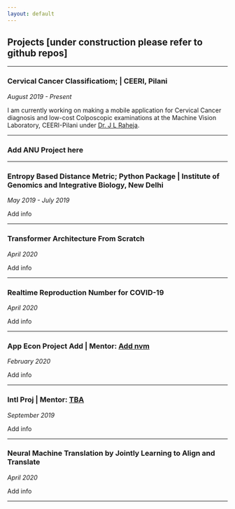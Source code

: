 ```yaml
---
layout: default
---
```


## Projects [under construction please refer to github repos]
---

### **Cervical Cancer Classificatiom; | CEERI, Pilani**

*August 2019 - Present*

I am currently working on making a mobile application for Cervical Cancer diagnosis and low-cost Colposcopic examinations at the Machine Vision Laboratory, CEERI-Pilani under [Dr. J L Raheja](https://www.ceeri.res.in/profiles/j-l-raheja/). 
 
---

### Add ANU Project here

---

### **Entropy Based Distance Metric; Python Package | Institute of Genomics and Integrative Biology, New Delhi**

*May 2019 - July 2019*

Add info 

---

### **Transformer Architecture From Scratch**

*April 2020*

Add info

---

### **Realtime Reproduction Number for COVID-19**

*April 2020*

Add info

---
 
### **App Econ Project Add | Mentor: [Add nvm](link)**

*February 2020*

Add info

---

### **Intl Proj | Mentor: [TBA](TBA)**

*September 2019*

Add info

---

### **Neural Machine Translation by Jointly Learning to Align and Translate**
*April 2020*

Add info

---


